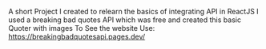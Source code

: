A short Project I created to relearn the basics of integrating API in ReactJS
I used a breaking bad quotes API which was free and created this basic Quoter with images
To See the website Use:
https://breakingbadquotesapi.pages.dev/
